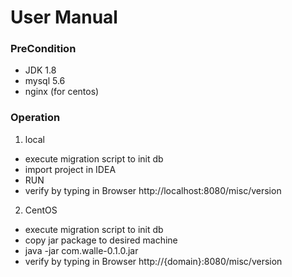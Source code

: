 # User Manual


### PreCondition
* JDK 1.8 
* mysql 5.6 
* nginx (for centos)

### Operation
1. local
  * execute migration script to init db
  * import project in IDEA
  * RUN
  * verify by typing in Browser http://localhost:8080/misc/version

2. CentOS
  * execute migration script to init db
  * copy jar package to desired machine
  * java -jar com.walle-0.1.0.jar
  * verify by typing in Browser http://{domain}:8080/misc/version
